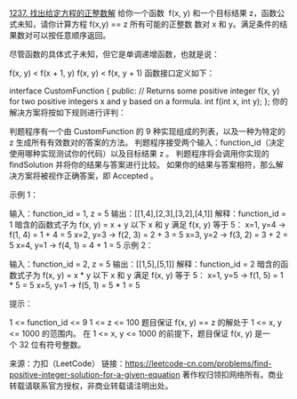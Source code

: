 [1237. 找出给定方程的正整数解](https://leetcode-cn.com/problems/find-positive-integer-solution-for-a-given-equation/)
给你一个函数  f(x, y) 和一个目标结果 z，函数公式未知，请你计算方程 f(x,y) == z 所有可能的正整数 数对 x 和 y。满足条件的结果数对可以按任意顺序返回。

尽管函数的具体式子未知，但它是单调递增函数，也就是说：

f(x, y) < f(x + 1, y)
f(x, y) < f(x, y + 1)
函数接口定义如下：

interface CustomFunction {
public:
  // Returns some positive integer f(x, y) for two positive integers x and y based on a formula.
  int f(int x, int y);
};
你的解决方案将按如下规则进行评判：

判题程序有一个由 CustomFunction 的 9 种实现组成的列表，以及一种为特定的 z 生成所有有效数对的答案的方法。
判题程序接受两个输入：function_id（决定使用哪种实现测试你的代码）以及目标结果 z 。
判题程序将会调用你实现的 findSolution 并将你的结果与答案进行比较。
如果你的结果与答案相符，那么解决方案将被视作正确答案，即 Accepted 。
 

示例 1：

输入：function_id = 1, z = 5
输出：[[1,4],[2,3],[3,2],[4,1]]
解释：function_id = 1 暗含的函数式子为 f(x, y) = x + y
以下 x 和 y 满足 f(x, y) 等于 5：
x=1, y=4 -> f(1, 4) = 1 + 4 = 5
x=2, y=3 -> f(2, 3) = 2 + 3 = 5
x=3, y=2 -> f(3, 2) = 3 + 2 = 5
x=4, y=1 -> f(4, 1) = 4 + 1 = 5
示例 2：

输入：function_id = 2, z = 5
输出：[[1,5],[5,1]]
解释：function_id = 2 暗含的函数式子为 f(x, y) = x * y
以下 x 和 y 满足 f(x, y) 等于 5：
x=1, y=5 -> f(1, 5) = 1 * 5 = 5
x=5, y=1 -> f(5, 1) = 5 * 1 = 5
 

提示：

1 <= function_id <= 9
1 <= z <= 100
题目保证 f(x, y) == z 的解处于 1 <= x, y <= 1000 的范围内。
在 1 <= x, y <= 1000 的前提下，题目保证 f(x, y) 是一个 32 位有符号整数。

来源：力扣（LeetCode）
链接：https://leetcode-cn.com/problems/find-positive-integer-solution-for-a-given-equation
著作权归领扣网络所有。商业转载请联系官方授权，非商业转载请注明出处。